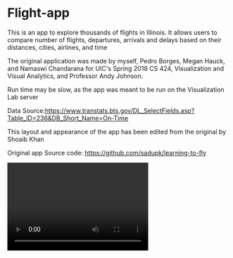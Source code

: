# Flight-app
This is an app to explore thousands of flights in Illinois. It allows users to compare number of flights, departures, arrivals and delays based on their distances, cities, airlines, and time


The original application was made by myself, Pedro Borges, Megan Hauck, and Namaswi Chandarana for UIC's Spring 2018 CS 424, Visualization and Visual Analytics, and Professor Andy Johnson.

Run time may be slow, as the app was meant to be run on the Visualization Lab server 


Data Source:https://www.transtats.bts.gov/DL_SelectFields.asp?Table_ID=236&DB_Short_Name=On-Time

This layout and appearance of the app has been edited from the original by Shoaib Khan

Original app Source code: https://github.com/sadupk/learning-to-fly



<video src="Flight_app_USA.mp4" width="320" height="200" controls preload></video>
